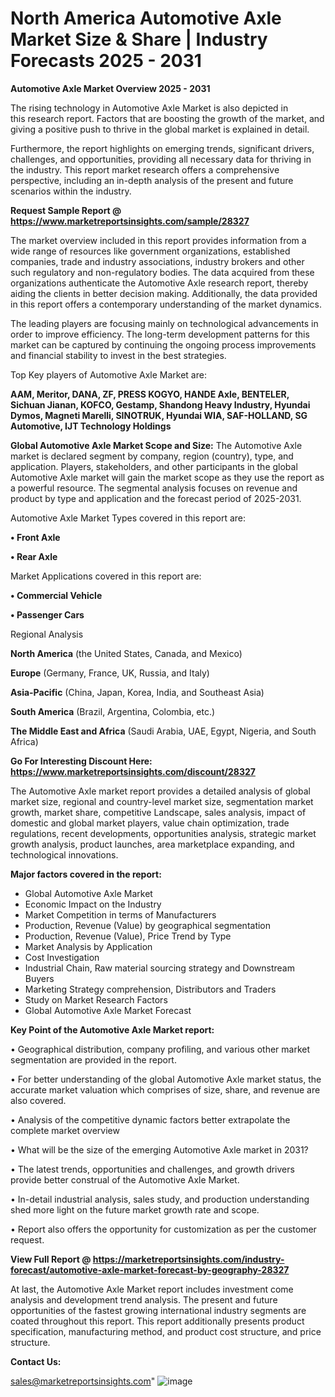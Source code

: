 # North America Automotive Axle Market Size & Share | Industry Forecasts 2025 - 2031

<Strong> Automotive Axle Market Overview 2025 - 2031</strong>

The rising technology in Automotive Axle Market is also depicted in this research report. Factors that are boosting the growth of the market, and giving a positive push to thrive in the global market is explained in detail.

Furthermore, the report highlights on emerging trends, significant drivers, challenges, and opportunities, providing all necessary data for thriving in the industry. This report market research offers a comprehensive perspective, including an in-depth analysis of the present and future scenarios within the industry.

<strong>Request Sample Report @ <a href=https://www.marketreportsinsights.com/sample/28327>https://www.marketreportsinsights.com/sample/28327</a></strong>

The market overview included in this report provides information from a wide range of resources like government organizations, established companies, trade and industry associations, industry brokers and other such regulatory and non-regulatory bodies. The data acquired from these organizations authenticate the Automotive Axle research report, thereby aiding the clients in better decision making. Additionally, the data provided in this report offers a contemporary understanding of the market dynamics.

The leading players are focusing mainly on technological advancements in order to improve efficiency. The long-term development patterns for this market can be captured by continuing the ongoing process improvements and financial stability to invest in the best strategies.

Top Key players of Automotive Axle Market are:

<strong>AAM, Meritor, DANA, ZF, PRESS KOGYO, HANDE Axle, BENTELER, Sichuan Jianan, KOFCO, Gestamp, Shandong Heavy Industry, Hyundai Dymos, Magneti Marelli, SINOTRUK, Hyundai WIA, SAF-HOLLAND, SG Automotive, IJT Technology Holdings</strong>

<strong><b>Global Automotive Axle Market Scope and Size:</b></strong>
The Automotive Axle market is declared segment by company, region (country), type, and application. Players, stakeholders, and other participants in the global Automotive Axle market will gain the market scope as they use the report as a powerful resource. The segmental analysis focuses on revenue and product by type and application and the forecast period of 2025-2031.

Automotive Axle Market Types covered in this report are:

<strong>• Front Axle

• Rear Axle</strong>

Market Applications covered in this report are:

<strong>• Commercial Vehicle

• Passenger Cars</strong> 

Regional Analysis

<strong>North America</strong> (the United States, Canada, and Mexico)

<strong>Europe</strong> (Germany, France, UK, Russia, and Italy)

<strong>Asia-Pacific</strong> (China, Japan, Korea, India, and Southeast Asia)

<strong>South America</strong> (Brazil, Argentina, Colombia, etc.)

<strong>The Middle East and Africa</strong> (Saudi Arabia, UAE, Egypt, Nigeria, and South Africa)

<strong>Go For Interesting Discount Here: <a href=https://www.marketreportsinsights.com/discount/28327>https://www.marketreportsinsights.com/discount/28327</a></strong>

The Automotive Axle market report provides a detailed analysis of global market size, regional and country-level market size, segmentation market growth, market share, competitive Landscape, sales analysis, impact of domestic and global market players, value chain optimization, trade regulations, recent developments, opportunities analysis, strategic market growth analysis, product launches, area marketplace expanding, and technological innovations.

<strong><b>Major factors covered in the report:</b></strong>
<ul>
  <li>Global Automotive Axle Market </li>
  <li>Economic Impact on the Industry</li>
  <li>Market Competition in terms of Manufacturers</li>
  <li>Production, Revenue (Value) by geographical segmentation</li>
  <li>Production, Revenue (Value), Price Trend by Type</li>
  <li>Market Analysis by Application</li>
  <li>Cost Investigation</li>
  <li>Industrial Chain, Raw material sourcing strategy and Downstream Buyers</li>
  <li>Marketing Strategy comprehension, Distributors and Traders</li>
  <li>Study on Market Research Factors</li>
  <li>Global Automotive Axle Market Forecast</li>
</ul>

<strong><b>Key Point of the Automotive Axle Market report:</b></strong>

• Geographical distribution, company profiling, and various other market segmentation are provided in the report.

• For better understanding of the global Automotive Axle market status, the accurate market valuation which comprises of size, share, and revenue are also covered.

• Analysis of the competitive dynamic factors better extrapolate the complete market overview

• What will be the size of the emerging Automotive Axle market in 2031?

• The latest trends, opportunities and challenges, and growth drivers provide better construal of the Automotive Axle Market.

• In-detail industrial analysis, sales study, and production understanding shed more light on the future market growth rate and scope.

• Report also offers the opportunity for customization as per the customer request.

<strong><b>View Full Report @ <a href=https://marketreportsinsights.com/industry-forecast/automotive-axle-market-forecast-by-geography-28327>https://marketreportsinsights.com/industry-forecast/automotive-axle-market-forecast-by-geography-28327</a></b></strong>


At last, the Automotive Axle Market report includes investment come analysis and development trend analysis. The present and future opportunities of the fastest growing international industry segments are coated throughout this report. This report additionally presents product specification, manufacturing method, and product cost structure, and price structure.

<strong>Contact Us:</strong>

sales@marketreportsinsights.com"
![image](https://github.com/user-attachments/assets/3a968751-d022-4c0d-87f9-bbce26b6a5f9)
